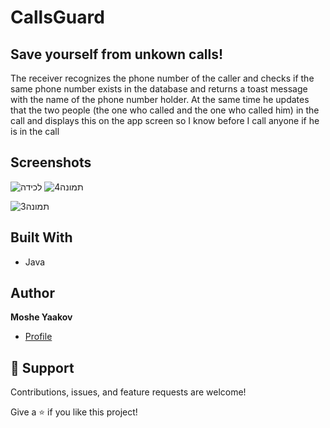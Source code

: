 # CallsGuard
## Save yourself from unkown calls!

The receiver recognizes the phone number of the caller and checks if the same phone number exists in the database and returns a toast message with the name of the phone number holder.
At the same time he updates that the two people (the one who called and the one who called him) in the call and displays this on the app screen so I know before I call anyone if he is in the call

## Screenshots
![‏‏לכידה](https://user-images.githubusercontent.com/57193257/125167049-3468bf00-e1a7-11eb-93a0-ba2dbbd80df3.PNG)
![תמונה4](https://user-images.githubusercontent.com/57193257/125170125-02ab2480-e1b6-11eb-9cca-a4b9cc3ed498.png)

![תמונה3](https://user-images.githubusercontent.com/57193257/125170031-a7793200-e1b5-11eb-8aad-36db04fefb2b.png)

## Built With

- Java


## Author

**Moshe Yaakov**

- [Profile](https://github.com/moshe980 "Moshe Yaakov")

## 🤝 Support

Contributions, issues, and feature requests are welcome!

Give a ⭐️ if you like this project!
